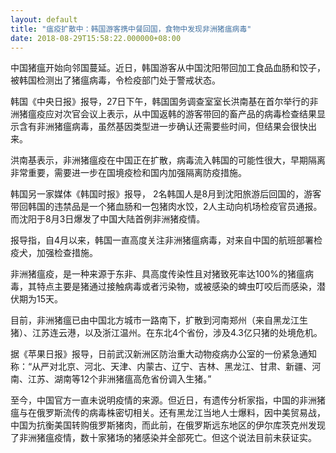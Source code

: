 ```yaml
---
layout: default
title: "瘟疫扩散中：韩国游客携中餐回国，食物中发现非洲猪瘟病毒"
date: 2018-08-29T15:58:22.000000+08:00
---
```


中国猪瘟开始向邻国蔓延。近日，韩国游客从中国沈阳带回加工食品血肠和饺子，被韩国检测出了猪瘟病毒，令检疫部门处于警戒状态。

韩国《中央日报》报导，27日下午，韩国国务调查室室长洪南基在首尔举行的非洲猪瘟疫应对次官会议上表示，从中国返韩的游客带回的畜产品的病毒检查结果显示含有非洲猪瘟病毒，虽然基因类型进一步确认还需要些时间，但结果会很快出来。

洪南基表示，非洲猪瘟疫在中国正在扩散，病毒流入韩国的可能性很大，早期隔离非常重要，需要进一步在国境疫检和国内加强隔离防疫措施。

韩国另一家媒体《韩国时报》报导， 2名韩国人是8月到沈阳旅游后回国的，游客带回韩国的违禁品是一个猪血肠和一包猪肉水饺，2人主动向机场检疫官员通报。而沈阳于8月3日爆发了中国大陆首例非洲猪疫情。

报导指，自4月以来，韩国一直高度关注非洲猪瘟病毒，对来自中国的航班部署检疫犬，加强检查措施。

非洲猪瘟疫，是一种来源于东非、具高度传染性且对猪致死率达100%的猪瘟病毒，其特点主要是猪通过接触病毒或者污染物，或被感染的蜱虫叮咬后而感染，潜伏期为15天。

目前，非洲猪瘟已由中国北方城市一路南下，扩散到河南郑州（来自黑龙江生猪）、江苏连云港，以及浙江温州。在东北4个省份，涉及4.3亿只猪的处境危机。

据《苹果日报》报导，日前武汉新洲区防治重大动物疫病办公室的一份紧急通知称：“从严对北京、河北、天津、内蒙古、辽宁、吉林、黑龙江、甘肃、新疆、河南、江苏、湖南等12个非洲猪瘟高危省份调入生猪。”

至今，中国官方一直未说明疫情的来源。但近日，有遗传分析家指，中国的非洲猪瘟与在俄罗斯流传的病毒株密切相关。还有黑龙江当地人士爆料，因中美贸易战，中国为抗衡美国转购俄罗斯猪肉，而此前，在俄罗斯远东地区的伊尔库茨克州发现了非洲猪瘟疫情，数十家猪场的猪感染并全部死亡。但这个说法目前未获证实。

